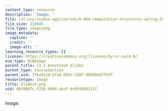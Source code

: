 ```yaml
---
content_type: resource
description: 'Image: '
file: /ol-ocw-studio-app/courses/6-004-computation-structures-spring-2017/0bf8007cf2364904abaf9c9fd480132f_Slide14.png
file_size: 112645
file_type: image/png
image_metadata:
  caption: ''
  credit: ''
  image-alt: ''
learning_resource_types: []
license: https://creativecommons.org/licenses/by-nc-sa/4.0/
ocw_type: OCWImage
parent_title: 13.1 Annotated Slides
parent_type: CourseSection
parent_uid: 7fba5e1d-2fa4-056c-150f-90508b97f937
resourcetype: Image
title: Slide14.png
uid: 0bf8007c-f236-4904-abaf-9c9fd480132f
---
```

Image: 